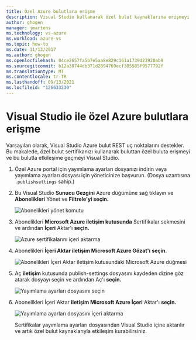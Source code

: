 ```yaml
---
title: Özel Azure bulutlara erişme
description: Visual Studio kullanarak özel bulut kaynaklarına erişmeyi Visual Studio.
author: ghogen
manager: jmartens
ms.technology: vs-azure
ms.workload: azure-vs
ms.topic: how-to
ms.date: 11/13/2017
ms.author: ghogen
ms.openlocfilehash: 04ce2657fa5b7e5aa8e829c161a1739d23920ab9
ms.sourcegitcommit: b12a38744db371d2894769ecf305585f9577792f
ms.translationtype: MT
ms.contentlocale: tr-TR
ms.lasthandoff: 09/13/2021
ms.locfileid: "126633230"
---
```

# <a name="accessing-private-azure-clouds-with-visual-studio"></a>Visual Studio ile özel Azure bulutlara erişme

Varsayılan olarak, Visual Studio Azure bulut REST uç noktalarını destekler. Bu makalede, özel bulut sertifikanızı kullanarak buluttan özel buluta erişmeyi ve bu bulutla etkileşime geçmeyi Visual Studio.

1. Özel Azure portal için yayımlama ayarları dosyanızı indirin veya yayımlama ayarları dosyası için yöneticinize başvurun. (Dosya uzantısına `.publishsettings` sahip.)

1. Bu Visual Studio **Sunucu Gezgini** Azure düğümüne sağ tıklayın ve **Abonelikleri** Yönet ve **Filtrele'yi seçin.**

    ![Abonelikleri yönet komutu](./media/vs-azure-tools-access-private-azure-clouds-with-visual-studio/IC790778.png)

1. Abonelikleri **Microsoft Azure iletişim kutusunda** Sertifikalar sekmesini ve ardından **İçeri** Aktar'ı **seçin.**

    ![Azure sertifikalarını içeri aktarma](./media/vs-azure-tools-access-private-azure-clouds-with-visual-studio/IC790779.png)

1. Abonelikleri **İçeri Aktar iletişim Microsoft Azure Gözat'ı** **seçin.**

    ![Abonelikleri İçeri Aktar iletişim kutusundaki Microsoft Azure düğmesi](./media/vs-azure-tools-access-private-azure-clouds-with-visual-studio/browse-button.png)

1. Aç **iletişim** kutusunda publish-settings dosyasını kaydeden dizine göz atarak dosyayı seçin ve ardından Aç'ı **seçin.**

    ![Yayımlama ayarları dosyasını seçin](./media/vs-azure-tools-access-private-azure-clouds-with-visual-studio/select-publish-settings-file.png)

1. Abonelikleri İçeri Aktar **iletişim Microsoft Azure İçeri** Aktar'ı **seçin.**

    ![Yayımlama ayarları dosyasını içeri aktarma](./media/vs-azure-tools-access-private-azure-clouds-with-visual-studio/IC790780.png)

    Sertifikalar yayımlama ayarları dosyasından Visual Studio içine aktarılır ve artık özel bulut kaynaklarıyla etkileşim kurabilirsiniz.
